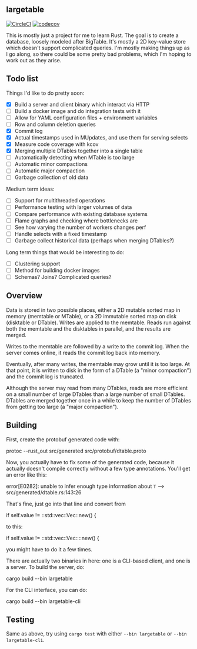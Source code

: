 ## largetable

[![CircleCI](https://circleci.com/gh/colin353/largetable/tree/master.svg?style=shield)](https://circleci.com/gh/colin353/largetable)
[![codecov](https://codecov.io/gh/colin353/largetable/branch/master/graph/badge.svg)](https://codecov.io/gh/colin353/largetable)

This is mostly just a project for me to learn Rust. The goal is to create
a database, loosely modeled after BigTable. It's mostly a 2D key-value store
which doesn't support complicated queries. I'm mostly making things
up as I go along, so there could be some pretty bad problems, which I'm
hoping to work out as they arise.

## Todo list

Things I'd like to do pretty soon:

- [x] Build a server and client binary which interact via HTTP
- [ ] Build a docker image and do integration tests with it
- [ ] Allow for YAML configuration files + environment variables
- [ ] Row and column deletion queries
- [x] Commit log
- [x] Actual timestamps used in MUpdates, and use them for serving selects
- [x] Measure code coverage with kcov
- [x] Merging multiple DTables together into a single table
- [ ] Automatically detecting when MTable is too large
- [ ] Automatic minor compactions
- [ ] Automatic major compaction
- [ ] Garbage collection of old data

Medium term ideas:

- [ ] Support for multithreaded operations
- [ ] Performance testing with larger volumes of data
- [ ] Compare performance with existing database systems
- [ ] Flame graphs and checking where bottlenecks are
- [ ] See how varying the number of workers changes perf
- [ ] Handle selects with a fixed timestamp
- [ ] Garbage collect historical data (perhaps when merging DTables?)

Long term things that would be interesting to do:

- [ ] Clustering support
- [ ] Method for building docker images
- [ ] Schemas? Joins? Complicated queries?

## Overview

Data is stored in two possible places, either a 2D mutable sorted map in memory (memtable or MTable), or a 2D immutable sorted map on disk (disktable or DTable). Writes are applied to the memtable. Reads run against both the memtable and the disktables in parallel, and the results are merged.

Writes to the memtable are followed by a write to the commit log. When the server comes online, it reads the commit log back into memory.

Eventually, after many writes, the memtable may grow until it is too large. At that point, it is written to disk in the form of a DTable (a "minor compaction") and the commit log is truncated.

Although the server may read from many DTables, reads are more efficient on a small number of large DTables than a large number of small DTables. DTables are merged together once in a while to keep the number of DTables from getting too large (a "major compaction").

## Building

First, create the protobuf generated code with:

  protoc --rust_out src/generated src/protobuf/dtable.proto

Now, you actually have to fix some of the generated code, because it
actually doesn't compile correctly without a few type annotations. You'll get
an error like this:

  error[E0282]: unable to infer enough type information about `T`
  --> src/generated/dtable.rs:143:26

That's fine, just go into that line and convert from

  if self.value != ::std::vec::Vec::new() {

to this:

  if self.value != ::std::vec::Vec::<u8>::new() {

you might have to do it a few times.

There are actually two binaries in here: one is a CLI-based client, and
one is a server. To build the server, do:

  cargo build --bin largetable

For the CLI interface, you can do:

  cargo build --bin largetable-cli

## Testing

Same as above, try using `cargo test` with either `--bin largetable` or `--bin largetable-cli`.
